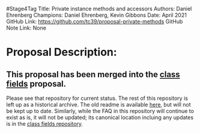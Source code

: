 #Stage4Tag
Title: Private instance methods and accessors
Authors: Daniel Ehrenberg
Champions: Daniel Ehrenberg, Kevin Gibbons
Date: April 2021
GitHub Link: https://github.com/tc39/proposal-private-methods
GitHub Note Link: None

# Proposal Description:
## This proposal has been merged into the [class fields](https://github.com/tc39/proposal-class-fields) proposal.

Please see that repository for current status. The rest of this repository is left up as a historical archive. The old readme is available [here](OLD_README.md), but will not be kept up to date. Similarly, while the FAQ in this repository will continue to exist as is, it will not be updated; its canonical location incluing any updates is in the [class fields repository](https://github.com/tc39/proposal-class-fields/blob/HEAD/PRIVATE_SYNTAX_FAQ.md).
